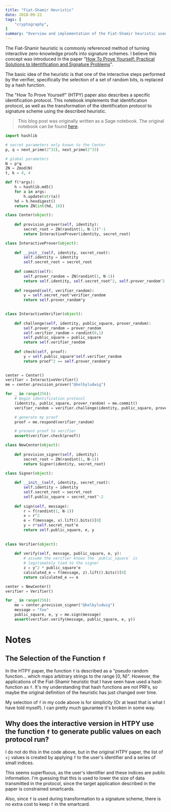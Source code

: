```yaml
---
title: "Fiat-Shamir Heuristic"
date: 2018-09-22
tags: [
    "cryptography",
]
summary: "Overview and implementation of the Fiat-Shamir heuristic used to build signature schemes from interactive zero-knowledge proofs."
---
```


The Fiat-Shamir heuristic is commonly referenced method of turning interactive zero-knowledge proofs into signature schemes. I believe this concept was introduced in the paper "[How To Prove Yourself: Practical Solutions to Identification and Signature Problems](https://dl.acm.org/citation.cfm?id=36676)".

The basic idea of the heuristic is that one of the interactive steps performed by the verifier, specifically the selection of a set of random bits, is replaced by a hash function.

The "How To Prove Yourself" (HTPY) paper also describes a specific identification protocol. This notebook implements that identification protocol, as well as the transformation of the identification protocol to signature scheme using the described heuristic.


> This blog post was originally written as a Sage notebook. The original
> notebook can be found
> [here](https://github.com/kelbyludwig/kel.bz/blob/master/notebooks/fiat-shamir-heuristic.ipynb).


```python
import hashlib

# secret parameters only known to the Center
p, q = next_prime(2^32), next_prime(2^33)

# global parameters
N = p*q
ZN = Zmod(N)
t, k = 4, 4

def f(*args):
    h = hashlib.md5()
    for a in args:
        h.update(str(a))
    hd = h.hexdigest()
    return ZN(int(hd, 16))

class Center(object):
    
    def provision_prover(self, identity):
        secret_root = ZN(randint(1, N-1))^-1
        return InteractiveProver(identity, secret_root)

class InteractiveProver(object):
    
    def __init__(self, identity, secret_root):
        self.identity = identity
        self.secret_root = secret_root
        
    def commit(self):
        self.prover_random = ZN(randint(1, N-1))
        return self.identity, self.secret_root^2, self.prover_random^2
    
    def respond(self, verifier_random):
        y = self.secret_root^verifier_random
        return self.prover_random*y
            

class InteractiveVerifier(object):
    
    def challenge(self, identity, public_square, prover_random):
        self.prover_random = prover_random
        self.verifier_random = randint(0,1)
        self.public_square = public_square
        return self.verifier_random
        
    def check(self, proof):
        y = self.public_square^self.verifier_random
        return proof^2 == self.prover_random*y
        

center = Center()
verifier = InteractiveVerifier()
me = center.provision_prover("@kelbyludwig")

for _ in range(256):
    # begin identification protocol
    (identity, public_square, prover_random) = me.commit()
    verifier_random = verifier.challenge(identity, public_square, prover_random)

    # generate my proof
    proof = me.respond(verifier_random)

    # present proof to verifier
    assert(verifier.check(proof))
```


```python
class NewCenter(object):
    
    def provision_signer(self, identity):
        secret_root = ZN(randint(1, N-1))
        return Signer(identity, secret_root)

class Signer(object):
    
    def __init__(self, identity, secret_root):
        self.identity = identity
        self.secret_root = secret_root
        self.public_square = secret_root^-2
    
    def sign(self, message):
        r = f(randint(1, N-1))
        x = r^2
        e = f(message, x).lift().bits()[0]
        y = r*self.secret_root^e
        return self.public_square, e, y
        
    
class Verifier(object):
    
    def verify(self, message, public_square, e, y):
        # assume the verifier knows the `public_square` is
        # legitimately tied to the signer
        z = y^2 * public_square^e
        calculated_e = f(message, z).lift().bits()[0]
        return calculated_e == e

center = NewCenter()
verifier = Verifier()

for _ in range(256):
    me = center.provision_signer("@kelbyludwig")
    message = "foo"
    public_square, e, y = me.sign(message)
    assert(verifier.verify(message, public_square, e, y))
```

# Notes

## The Selection of the Function `f`

In the HTPY paper, the function `f` is described as a "pseudo random function... which maps arbitrary strings to the range [0, N)". However, the applications of the Fiat-Shamir heuristic that I have seen have used a hash function as `f`. It's my understanding that hash functions are *not* PRFs, so maybe the original definition of the heuristic has just changed over time.

My selection of `f` in my code above is for simplicity (Or at least that is what I have told myself). I can pretty much gaurantee it's broken in some way.

## Why does the interactive version in HTPY use the function `f` to generate public values on each protocol run?

I do not do this in the code above, but in the original HTPY paper, the list of `vj` values is created by applying `f` to the user's identifier and a series of small indices. 

This seems superfluous, as the user's identifier and these indices are public information. I'm guessing that this is used to lower the size of data transmitted in the protocol, since the target application described in the paper is constrained smartcards.

Also, since `f` is used during transformation to a signature scheme, there is no extra cost to keep `f` in the smartcard.
